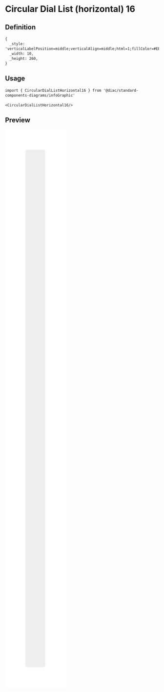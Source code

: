 # Circular Dial List (horizontal) 16

## Definition

```
{
  _style: 'verticalLabelPosition=middle;verticalAlign=middle;html=1;fillColor=#EEEEEE;strokeColor=none;fontSize=10;align=left;fontStyle=0;rounded=1;whiteSpace=wrap;arcSize=8;spacing=5;',
  _width: 10,
  _height: 260,
}
```

## Usage

```
import { CircularDialListHorizontal16 } from '@diac/standard-components-diagrams/infoGraphic'

<CircularDialListHorizontal16/>
```

## Preview

<img src="./circular-dial-list-horizontal-16.png" width="200"/>
